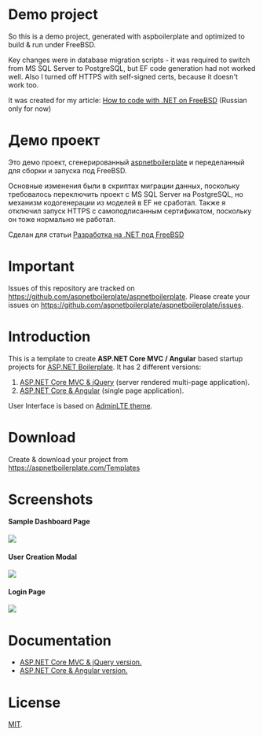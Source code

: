 # Demo project
So this is a demo project, generated with aspboilerplate and optimized to build & run under FreeBSD.

Key changes were in database migration scripts - it was required to switch from MS SQL Server to PostgreSQL, but EF code generation had not worked well.
Also I turned off HTTPS with self-signed certs, because it doesn't work too.

It was created for my article:
[How to code with .NET on FreeBSD](https://teletype.in/@alex0x08/dotnet-on-freebsd-yeee) (Russian only for now)

# Демо проект
Это демо проект, сгенерированный [aspnetboilerplate](https://aspnetboilerplate.com) и переделанный для сборки и запуска под FreeBSD.

Основные изменения были в скриптах миграции данных, поскольку требовалось переключить проект с MS SQL Server на PostgreSQL, но механизм кодогенерации из моделей в EF не сработал.
Также я отключил запуск HTTPS с самоподписанным сертификатом, поскольку он тоже нормально не работал.

Сделан для статьи [Разработка на .NET под FreeBSD](https://teletype.in/@alex0x08/dotnet-on-freebsd-yeee)



# Important

Issues of this repository are tracked on https://github.com/aspnetboilerplate/aspnetboilerplate. Please create your issues on https://github.com/aspnetboilerplate/aspnetboilerplate/issues.

# Introduction

This is a template to create **ASP.NET Core MVC / Angular** based startup projects for [ASP.NET Boilerplate](https://aspnetboilerplate.com/Pages/Documents). It has 2 different versions:

1. [ASP.NET Core MVC & jQuery](https://aspnetboilerplate.com/Pages/Documents/Zero/Startup-Template-Core) (server rendered multi-page application).
2. [ASP.NET Core & Angular](https://aspnetboilerplate.com/Pages/Documents/Zero/Startup-Template-Angular) (single page application).
 
User Interface is based on [AdminLTE theme](https://github.com/ColorlibHQ/AdminLTE).
 
# Download

Create & download your project from https://aspnetboilerplate.com/Templates

# Screenshots

#### Sample Dashboard Page
![](_screenshots/module-zero-core-template-ui-home.png)

#### User Creation Modal
![](_screenshots/module-zero-core-template-ui-user-create-modal.png)

#### Login Page

![](_screenshots/module-zero-core-template-ui-login.png)

# Documentation

* [ASP.NET Core MVC & jQuery version.](https://aspnetboilerplate.com/Pages/Documents/Zero/Startup-Template-Core)
* [ASP.NET Core & Angular  version.](https://aspnetboilerplate.com/Pages/Documents/Zero/Startup-Template-Angular)

# License

[MIT](LICENSE).
